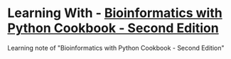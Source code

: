 # Learning With - [Bioinformatics with Python Cookbook - Second Edition](https://www.packtpub.com/big-data-and-business-intelligence/bioinformatics-python-cookbook-second-edition?fbclid=IwAR0fSdJEENGBotAwDbUnz02A6bGD_TdXR9BRoeuSbndZPEmBnkopYZH1p-c)

Learning note of  "Bioinformatics with Python Cookbook - Second Edition"
